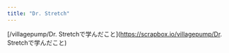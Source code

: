```yaml
---
title: "Dr. Stretch"
---
```


[/villagepump/Dr. Stretchで学んだこと](https://scrapbox.io/villagepump/Dr. Stretchで学んだこと)
